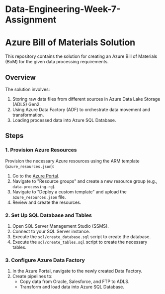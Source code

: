 # Data-Engineering-Week-7-Assignment


# Azure Bill of Materials Solution

This repository contains the solution for creating an Azure Bill of Materials (BoM) for the given data processing requirements.


## Overview

The solution involves:
1. Storing raw data files from different sources in Azure Data Lake Storage (ADLS) Gen2.
2. Using Azure Data Factory (ADF) to orchestrate data movement and transformation.
3. Loading processed data into Azure SQL Database.

## Steps

### 1. Provision Azure Resources

Provision the necessary Azure resources using the ARM template (`azure_resources.json`):

1. Go to the [Azure Portal](https://portal.azure.com/).
2. Navigate to "Resource groups" and create a new resource group (e.g., `data-processing-rg`).
3. Navigate to "Deploy a custom template" and upload the `azure_resources.json` file.
4. Review and create the resources.

### 2. Set Up SQL Database and Tables

1. Open SQL Server Management Studio (SSMS).
2. Connect to your SQL Server instance.
3. Execute the `sql/create_database.sql` script to create the database.
4. Execute the `sql/create_tables.sql` script to create the necessary tables.

### 3. Configure Azure Data Factory

1. In the Azure Portal, navigate to the newly created Data Factory.
2. Create pipelines to:
   - Copy data from Oracle, Salesforce, and FTP to ADLS.
   - Transform and load data into Azure SQL Database.

